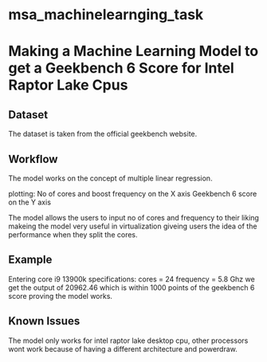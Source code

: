 # msa_machinelearnging_task 
# Making a Machine Learning Model to get a Geekbench 6 Score for Intel Raptor Lake Cpus

## Dataset
The dataset is taken from the official geekbench website.

## Workflow
The model works on the concept of multiple linear regression.

plotting: No of cores and boost frequency on the X axis
          Geekbench 6 score on the Y axis 
          
The model allows the users to input no of cores and frequency to their liking makeing the model very useful in virtualization giveing users the idea of the performance when they split the cores.

## Example
Entering core i9 13900k specifications: cores = 24 frequency = 5.8 Ghz
we get the output of 20962.46 which is within 1000 points of the geekbench 6 score proving the model works.

## Known Issues
The model only works for intel raptor lake desktop cpu, other processors wont work because of having a different architecture and powerdraw.
